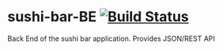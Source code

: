 # sushi-bar-BE [![Build Status](https://api.travis-ci.org/egch/sushi-bar-BE.svg?branch=master)](https://travis-ci.org/egch/sushi-bar-BE)
Back End of the sushi bar application. Provides JSON/REST API

